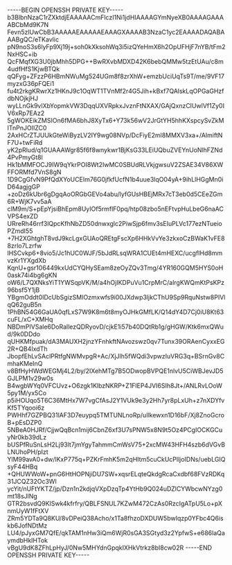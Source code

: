 -----BEGIN OPENSSH PRIVATE KEY-----
b3BlbnNzaC1rZXktdjEAAAAACmFlczI1Ni1jdHIAAAAGYmNyeXB0AAAAGAAAABCbMd9K7N
Fevn5zlUwCbB3AAAAAEAAAAAEAAAGXAAAAB3NzaC1yc2EAAAADAQABAAABgQC/eTKavlic
pN9noS3s6lyFp9Xj19j+soh0kXksohWq3i5izQYeHmX6h2OpUFHjF7nYB/tFm2NxHSC+ib
QcFMqfXG3U0jbMhh5DPG++BwRXvbMDXD42K6bebQMMw5tzEtUAu/c8m4udfHfS1KjwBTQk
qQFyg+ZFzzP6HBmNWuMg524UGm8f8zrXhW+emzbUciUqTs9T/me/9VF17myzxG36pFQEi1
fu4t2rkgKRwrXz1HKnJ9c1OqWT1TVnMf2r4G5Jih+kBxf7QAlskLqOPGaGHzfdbNOjkjHJ
wyLLnGk9vlXbYopmkVW3DqqUXVRpkxJvznFtNXAX/GAjQxnzCIUwlVf1Zy0IV6xRp7EAz2
5gWOKEikZMSIOn6fMA6bhJ8XyTx6+Y73k56wV2JrGtYH5hhKXspcySvZkMITnPnJOIIZC0
2AxHCrZTJUUkGteWiByzLV2IY9wg08NVp/DcFiyE2ml8MMXV3xa+/AImiftNF7U+twFiRd
yK2pRlud/q1GUAAAWgr85f6f8wnykwr1BjKsG33LEiUQbuZVEYnUoNlhFZNd4PvPmyGt8l
Hk1bMMFOCJ9IW9qYkrPOI8Wt2IwMC0SBUdRLVkjgwsuV2ZSAE34V86XWFFORMfd7VnS8gN
1D9CgGfvN9PfQdXYoUCEIm76G0jfkfUcfN1b4uue3lqO04yA+9ihLlHGgMn0iD64agjgGP
+zoDz6kUbr6gDgqAoORGbGEVo4abu/lyfGUsHBEjMRx7cT3eb0d5CEeZGm6R+WjK7vv5aA
clM9m/S+pEpYjsiBhEpm8UyIOf5rmflF0pq/htp08zbo5nEFtvpHuLbeG6naACVPS4exZD
URreRh46rrf3lQpcKfhNbZD50dnwxglc2PiwSjp6fmv3sEIuPLVc177ezNTueioPZmdI55
+7H2XGhtghT8vdJ9kcLgxGUAoQREtgFscXp6HHkVvYe3zkxoCzBWaK1vFE88zrlo7Lzrfw
lHSCvkp6+8vio5/Jc1hUC0WJF/5bJdRLsqWRA1CUEt4mHEXC/ucgfIHd8mmvzKr1YXgdXb
KqnU+gsr106449kxUdCYQHySEam8zeOyZQv3Tmg/4YR160GQM5HYS0oH0ask74i4bg6gKN
oW6/L7QXNksYiT1YWSqpVK/M/a4hOjIKDPuVu1CrpMrC/alrgKWQmKtPsKPz96bsf5Y1jB
YBgmOddt0IDcUbSgizSMIOzmxwfs9i00JXdwp3ljkCThU9Sp9RquNstw8PIVlqQ62guB5n
1PhBN54G6GaUA0qfLxS7W9K8m6t8myOJHkGMfLK/Q14dY4D7Cj0iU8Kt63cuFL/xC+XMHq
NBDmPIVSale6DoRallezQDRyovD/cjkE1i57b40DQtRb1g/gHGW/Ktk6mxQWud/9k0DDdo
qUHKMfpuak/dA3MAUXH2jnzYFnhkftNAvozswz0qv7Tunx39ORAenCyxxEG2R+QB4IxdTh
JbopfEhLvSAclPRtfgNWMvpgR+Ac/XjJlh5fWQdi3vpwzIuVRG3q+BSrnGv8CmhaKMeInQ
v8BfHyHWdWEGMj4L2/by/2IXehMTg7B5ODwopBVPQE1nlvU5CiWBJevJD5GJLPM1v29w0s
B4wgbWYq0VFCUvz+O6zgk1KlbzNKRP+Z1FlEP4JVI6SIh8Jt+/ANLRvLOoW5py1M/yx5Co
p5iHOUqo5T6C36MtHx7W7vgCfAsJ2Y1VUk9e3y2Hh7yr8pLxUh+z7nXDYfvKf5TYqooi6z
PWHhf7GZPBQ31lAF3D7euypq5TMTUNLnoRp/uIlkewxn1D16bF/Xj8ZnoGcroB+pEsDZP0
5NBeA0HJRf/CjjwQqBcn1mij6CbnZ6xf3U7sPNW5x8N9t5Oz4PCgIOCKGCuyNr0kb39dLz
bUSPfRuSnLsH2Lj93lt7jmYgyTahmmCmWsV75+2xcMW43HFH4szb6dVGvBLNUhoPH/pIzt
YlM99avA0+dw/lKxP775q+PZKrFmhK5m2qHItm5cuCkUcPlljoIDNs/uebLGIQsyF44HBq
+QHUWWoW+pnG6HtHOPNjiDU7SW+xqsrELqteQkdgRcaCxdbf68FVzRDKq31JCQZ32Oc3Wl
ycYit/nUFtYKTZ/jp/Dzn1n2kdjqVXpDzqTp4YtHb9Q024uDZlCYWbcwNYzg0mt18sJlNg
GTR2bsvdQ9KISwk4kfrfry/QBLFSNUL7KZwM472CzAs0RzcIgATpU5Lo+pXnmUyW1fFtXV
ZRm5YDTa9Q8KU/8vDPeiQ38Acho/x1Ta8fhzoDXDUW5bwIqzp0YFbc4Q6iskb6JofNDtMz
LU4/pJyxGM7QfE/qkTAM1nHw3iQm6WjR0sGA3SGtyd3z2YpfwS+e686laQaymdbHkIHTok
vBgU9dK8ZFhLpHyJ/0Nw5MHYdnGpqkIXHkVtrkz8bI8cw02R
-----END OPENSSH PRIVATE KEY-----
